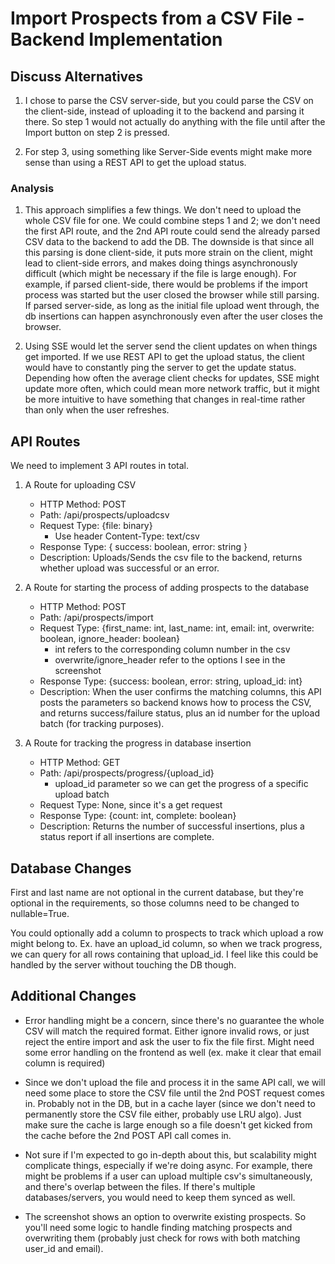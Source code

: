 # Import Prospects from a CSV File - Backend Implementation

<!-- Please fill out commented out fields -->

## Discuss Alternatives

<!-- What are some alternative approaches we can take when implementing this feature? -->
1. I chose to parse the CSV server-side, but you could parse the CSV on the client-side, instead of uploading it to the backend and parsing it there. So step 1 would not actually do anything with the file until after the Import button on step 2 is pressed.

2. For step 3, using something like Server-Side events might make more sense than using a REST API to get the upload status.

<!-- Please analyze each alternatives and discuss pros/cons here. -->
### Analysis
1. This approach simplifies a few things. We don't need to upload the whole CSV file for one. We could combine steps 1 and 2; we don't need the first API route, and the 2nd API route could send the already parsed CSV data to the backend to add the DB. The downside is that since all this parsing is done client-side, it puts more strain on the client, might lead to client-side errors, and makes doing things asynchronously difficult (which might be necessary if the file is large enough).
For example, if parsed client-side, there would be problems if the import process was started but the user closed the browser while still parsing. If parsed server-side, as long as the initial file upload went through, the db insertions can happen asynchronously even after the user closes the browser.

2. Using SSE would let the server send the client updates on when things get imported. If we use REST API to get the upload status, the client would have to constantly ping the server to get the update status. Depending how often the average client checks for updates, SSE might update more often, which could mean more network traffic, but it might be more intuitive to have something that changes in real-time rather than only when the user refreshes.

## API Routes

We need to implement 3 API routes in total.

<!-- Route Specification Example
- HTTP Method: POST
- Path: /api/login
- Request Type: { email: string, password: string }
- Response Type: { user: User, token: string }
- Description: Authenticate user by email and password then return a JWT if successful.
-->

1. A Route for uploading CSV
   - HTTP Method: POST <!-- Since we're adding something to the backend -->
   - Path: /api/prospects/uploadcsv
   - Request Type: {file: binary}
      - Use header Content-Type: text/csv
   - Response Type: { success: boolean, error: string }
   - Description: Uploads/Sends the csv file to the backend, returns whether upload was successful or an error.

2. A Route for starting the process of adding prospects to the database
   - HTTP Method: POST
   - Path: /api/prospects/import
   - Request Type: {first_name: int, last_name: int, email: int, overwrite: boolean, ignore_header: boolean}
      - int refers to the corresponding column number in the csv
      - overwrite/ignore_header refer to the options I see in the screenshot
   - Response Type: {success: boolean, error: string, upload_id: int}
   - Description: When the user confirms the matching columns, this API posts the parameters so backend knows how to process the CSV, and returns success/failure status, plus an id number for the upload batch (for tracking purposes).

3. A Route for tracking the progress in database insertion
   - HTTP Method: GET <!-- Since we're retrieving info -->
   - Path: /api/prospects/progress/{upload_id}
      - upload_id parameter so we can get the progress of a specific upload batch
   - Request Type: None, since it's a get request
   - Response Type: {count: int, complete: boolean}
   - Description: Returns the number of successful insertions, plus a status report if all insertions are complete.

## Database Changes

<!-- What changes do we need to make in database for this feature? -->
First and last name are not optional in the current database, but they're optional in the requirements, so those columns need to be changed to nullable=True.

You could optionally add a column to prospects to track which upload a row might belong to. Ex. have an upload_id column, so when we track progress, we can query for all rows containing that upload_id. I feel like this could be handled by the server without touching the DB though.

## Additional Changes

<!-- What do we need to implement other than route handlers & database? -->
- Error handling might be a concern, since there's no guarantee the whole CSV will match the required format. Either ignore invalid rows, or just reject the entire import and ask the user to fix the file first. Might need some error handling on the frontend as well (ex. make it clear that email column is required)

- Since we don't upload the file and process it in the same API call, we will need some place to store the CSV file until the 2nd POST request comes in. Probably not in the DB, but in a cache layer (since we don't need to permanently store the CSV file either, probably use LRU algo). Just make sure the cache is large enough so a file doesn't get kicked from the cache before the 2nd POST API call comes in.

- Not sure if I'm expected to go in-depth about this, but scalability might complicate things, especially if we're doing async. For example, there might be problems if a user can upload multiple csv's simultaneously, and there's overlap between the files. If there's multiple databases/servers, you would need to keep them synced as well.

- The screenshot shows an option to overwrite existing prospects. So you'll need some logic to handle finding matching prospects and overwriting them (probably just check for rows with both matching user_id and email).
